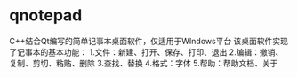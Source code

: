 # qnotepad
C++结合Qt编写的简单记事本桌面软件，仅适用于WIndows平台
该桌面软件实现了记事本的基本功能：
1.文件：新建、打开、保存、打印、退出
2.编辑：撤销、复制、剪切、粘贴、删除
3.查找、替换
4.格式：字体
5.帮助：帮助文档、关于

